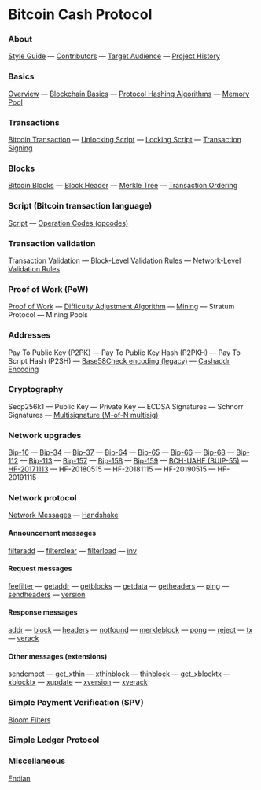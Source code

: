 # Bitcoin Cash Protocol

### About

[Style Guide](/style-guide) — [Contributors](/contributors) — [Target Audience](/target-audience) — [Project History](/project-history)

### Basics
[Overview](/protocol/overview) — [Blockchain Basics](/protocol/blockchain) — [Protocol Hashing Algorithms](/protocol/blockchain/hash) — [Memory Pool](/protocol/blockchain/memory-pool)

### Transactions
[Bitcoin Transaction](/protocol/blockchain/transaction) — [Unlocking Script](/protocol/blockchain/transaction/unlocking-script) — [Locking Script](/protocol/blockchain/transaction/locking-script) — [Transaction Signing](/protocol/blockchain/transaction/transaction-signing)

### Blocks
[Bitcoin Blocks](/protocol/blockchain/block) —
[Block Header](/protocol/blockchain/block/block-header) — [Merkle Tree](/protocol/blockchain/block/merkle-tree) — [Transaction Ordering](/protocol/blockchain/block/transaction-ordering)

### Script (Bitcoin transaction language)
[Script](/protocol/blockchain/script) — [Operation Codes (opcodes)](/protocol/blockchain/script#operation-codes-opcodes)

### Transaction validation
[Transaction Validation](/protocol/blockchain/transaction-validation) —
[Block-Level Validation Rules](/protocol/blockchain/transaction-validation/block-level-validation-rules) — [Network-Level Validation Rules](/protocol/blockchain/transaction-validation/network-level-validation-rules)

### Proof of Work (PoW)
[Proof of Work](/protocol/blockchain/proof-of-work) — [Difficulty Adjustment Algorithm](/protocol/blockchain/proof-of-work/difficulty-adjustment-algorithm) — [Mining](/protocol/blockchain/proof-of-work/mining) — Stratum Protocol — Mining Pools

### Addresses
Pay To Public Key (P2PK) — Pay To Public Key Hash (P2PKH) — Pay To Script Hash (P2SH) — [Base58Check encoding (legacy)](/protocol/blockchain/encoding/base58check) — [Cashaddr Encoding](/protocol/blockchain/encoding/cashaddr)

### Cryptography
Secp256k1 — Public Key — Private Key — ECDSA Signatures — Schnorr Signatures — [Multisignature (M-of-N multisig)](/protocol/blockchain/cryptography/multisignature)

### Network upgrades
[Bip-16](/protocol/forks/bip-0016) — [Bip-34](/protocol/forks/bip-0034) — [Bip-37](/protocol/forks/bip-0037) — [Bip-64](/protocol/forks/bip-0064) — [Bip-65](/protocol/forks/bip-0065) — [Bip-66](/protocol/forks/bip-0066) — [Bip-68](/protocol/forks/bip-0068) — [Bip-112](/protocol/forks/bip-0112) — [Bip-113](/protocol/forks/bip-0113) — [Bip-157](/protocol/forks/bip-0157) — [Bip-158](/protocol/forks/bip-0158) — [Bip-159](/protocol/forks/bip-0159) — [BCH-UAHF (BUIP-55)](/protocol/forks/bch-uahf) — [HF-20171113](/protocol/forks/hf-20171113) — HF-20180515 — HF-20181115 — HF-20190515 — HF-20191115

### Network protocol

[Network Messages](/protocol/network/messages) — [Handshake](/protocol/network/node-handshake)

#### Announcement messages

[filteradd](/protocol/network/messages/filteradd) — [filterclear](/protocol/network/messages/filterclear) — [filterload](/protocol/network/messages/filterload) — [inv](/protocol/network/messages/inv)

#### Request messages

[feefilter](/protocol/network/messages/feefilter) — [getaddr](/protocol/network/messages/getaddr) — [getblocks](/protocol/network/messages/getblocks) — [getdata](/protocol/network/messages/getdata) — [getheaders](/protocol/network/messages/getheaders) — [ping](/protocol/network/messages/ping) —
[sendheaders](/protocol/network/messages/sendheaders) — [version](/protocol/network/messages/version)

#### Response messages

[addr](/protocol/network/messages/addr) — [block](/protocol/network/messages/block) — [headers](/protocol/network/messages/headers) — [notfound](/protocol/network/messages/notfound) — [merkleblock](/protocol/network/messages/merkleblock) — [pong](/protocol/network/messages/pong) —
[reject](/protocol/network/messages/reject) — [tx](/protocol/network/messages/tx) — [verack](/protocol/network/messages/verack)

#### Other messages (extensions)

[sendcmpct](/protocol/network/messages/sendcmpct) — [get_xthin](/protocol/network/message/get_xthin) — [xthinblock](/protocol/network/messages/xthinblock) — [thinblock](/protocol/network/messages/thinblock) — [get_xblocktx](/protocol/network/messages/get_xblocktx) — [xblocktx](/protocol/network/messages/xblocktx) — [xupdate](/protocol/network/messages/xupdate) — [xversion](/protocol/network/messages/xversion) — [xverack](/protocol/network/messages/xverack)

### Simple Payment Verification (SPV)
[Bloom Filters](/objects/bloom__filter)
### Simple Ledger Protocol
### Miscellaneous
[Endian](/protocol/misc/endian)
